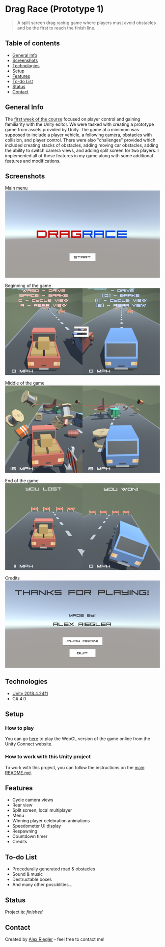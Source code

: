 # Drag Race (Prototype 1)
> A split screen drag racing game where players must avoid obstacles and be the first to reach the finish line.

## Table of contents
* [General Info](#general-info)
* [Screenshots](#screenshots)
* [Technologies](#technologies)
* [Setup](#setup)
* [Features](#features)
* [To-do List](#to-do-list)
* [Status](#status)
* [Contact](#contact)

## General Info
The [first week of the course](https://learn.unity.com/tutorial/week-1-player-control-jul-13-jul-17?uv=2018.4&courseId=5ed163d8edbc2a0969cd1ded "Week 1 - Player Control: Jul 13 - Jul 17 | Unity Learn") focused on player control and gaining familiarity with the Unity editor. We were tasked with creating a prototype game from assets provided by Unity. The game at a minimum was supposed to include a player vehicle, a following camera, obstacles with collision, and player control. There were also "challenges" provided which included creating stacks of obstacles, adding moving car obstacles, adding the ability to switch camera views, and adding split screen for two players. I implemented all of these features in my game along with some additional features and modifications.

## Screenshots
Main menu
![Main menu](./Screenshots/menu.PNG)

Beginning of the game
![Beginning of the game](./Screenshots/gameplay00.PNG)

Middle of the game
![Middle of the game](./Screenshots/gameplay01.PNG)

End of the game
![End of the game](./Screenshots/victory.PNG)

Credits
![Credits](./Screenshots/credits.PNG)

## Technologies
* [Unity 2018.4.24f1](https://unity3d.com/unity/qa/lts-releases "LTS Releases - Unity")
* C# 4.0

## Setup
### How to play
You can go [here](https://connect.unity.com/mg/other/drag-race-prototype-1 "Drag Race (Prototype 1) - Unity Connect") to play the WebGL version of the game online from the Unity Connect website.

### How to work with this Unity project
To work with this project, you can follow the instructions on the [main README.md](../README.md#how-to-work-with-the-unity-projects).

## Features
* Cycle camera views
* Rear view
* Split screen, local multiplayer
* Menu
* Winning player celebration animations
* Speedometer UI display
* Respawning
* Countdown timer
* Credits

## To-do List
* Procedurally generated road & obstacles
* Sound & music
* Destructable boxes
* And many other possiblities...

## Status
Project is: _finished_

## Contact
Created by [Alex Riegler](https://www.linkedin.com/in/alexander-riegler/ "Alexander Riegler | LinkedIn") - feel free to contact me!
